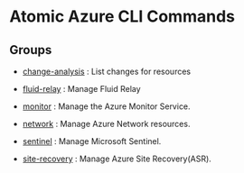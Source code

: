 # Atomic Azure CLI Commands

## Groups

- [change-analysis](/Commands/change-analysis/readme.md)
: List changes for resources

- [fluid-relay](/Commands/fluid-relay/readme.md)
: Manage Fluid Relay

- [monitor](/Commands/monitor/readme.md)
: Manage the Azure Monitor Service.

- [network](/Commands/network/readme.md)
: Manage Azure Network resources.

- [sentinel](/Commands/sentinel/readme.md)
: Manage Microsoft Sentinel.

- [site-recovery](/Commands/site-recovery/readme.md)
: Manage Azure Site Recovery(ASR).
